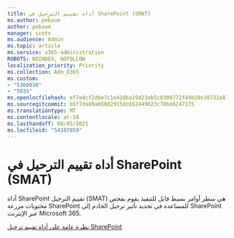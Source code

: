 ```yaml
---
title: أداه تقييم الترحيل في SharePoint (SMAT)
ms.author: pebaum
author: pebaum
manager: scotv
ms.audience: Admin
ms.topic: article
ms.service: o365-administration
ROBOTS: NOINDEX, NOFOLLOW
localization_priority: Priority
ms.collection: Adm_O365
ms.custom:
- "5300030"
- "5035"
ms.openlocfilehash: ef7e4cf2dbe7c1e410ba19d23eb5c8300772f49b28e38732a87722259b46f02d
ms.sourcegitcommit: b5f7da89a650d2915dc652449623c78be6247175
ms.translationtype: MT
ms.contentlocale: ar-SA
ms.lasthandoff: 08/05/2021
ms.locfileid: "54107859"
---
```

# <a name="sharepoint-migration-assessment-tool-smat"></a>أداه تقييم الترحيل في SharePoint (SMAT)

أداة SharePoint تقييم الترحيل (SMAT) هي سطر أوامر بسيط قابل للتنفيذ يقوم بفحص محتويات مزرعة SharePoint للمساعدة في تحديد تأثير ترحيل الخادم إلى SharePoint عبر الإنترنت Microsoft 365.

[نظرة عامة على أداة تقييم ترحيل SharePoint](https://docs.microsoft.com/sharepointmigration/overview-of-the-sharepoint-migration-assessment-tool)
